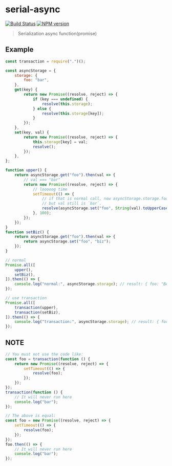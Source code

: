 # serial-async

[![Build Status](https://img.shields.io/travis/zbinlin/node-serial-async/master.svg?style=flat-square)](https://travis-ci.org/zbinlin/node-serial-async)
[![NPM version](https://img.shields.io/npm/v/serial-async.svg?style=flat-square)](https://www.npmjs.org/package/serial-async)

> Serialization async function(promise)

## Example

```javascript
const transaction = require(".")();

const asyncStorage = {
    storage: {
        foo: "bar",
    },
    get(key) {
        return new Promise((resolve, reject) => {
            if (key === undefined) {
                resolve(this.storage);
            } else {
                resolve(this.storage[key]);
            }
        });
    },
    set(key, val) {
        return new Promise((resolve, reject) => {
            this.storage[key] = val;
            resolve();
        });
    },
};

function upper() {
    return asyncStorage.get("foo").then(val => {
        // val === "bar"
        return new Promise((resolve, reject) => {
            // looooog time
            setTimeout(() => {
                // if that is normal call, now asyncStorage.storage.foo is `biz`,
                // but val still is `bar`.
                resolve(asyncStorage.set("foo", String(val).toUpperCase()));
            }, 100);
        });
    });
}
function setBiz() {
    return asyncStorage.get("foo").then(val => {
        return asyncStorage.set("foo", "biz");
    });
}

// normal
Promise.all([
    upper(),
    setBiz(),
]).then(() => {
    console.log("normal:", asyncStorage.storage); // result: { foo: "BAR" }
});

// use transaction
Promise.all([
    transaction(upper),
    transaction(setBiz),
]).then(() => {
    console.log("transaction:", asyncStorage.storage); // result: { foo: "biz" }
});
```


## NOTE

```javascript
// You must not use the code like:
const foo = transaction(function () {
    return new Promise((resolve, reject) => {
        setTimeout(() => {
            resolve(foo);
        });
    });
});
transaction(function () {
    // It will never run here
    console.log("bar");
});

// The above is equal:
const foo = new Promise((resolve, reject) => {
    setTimeout(() => {
        resolve(foo);
    });
});
foo.then(() => {
    // It will never run here
    console.log("bar");
});
```
